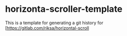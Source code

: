 # horizonta-scroller-template
This is a template for generating a git history for 
[https://gitlab.com/riksa/horizontal-scroll